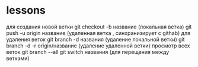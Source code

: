 # lessons      
для создания новой ветки 
git checkout -b название (локальная ветка)
git push -u origin название (удаленная ветка , синхранизирует с githab)
для удаления веток
git branch -d названия (удаление локальной ветки)
git branch -d -r origin/название (удаление удаленной ветки)
просмотр всех веток
git branch --all 
git switch названия (для перещения между ветками)
